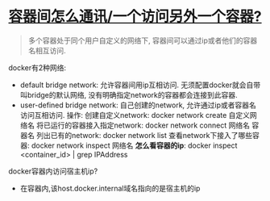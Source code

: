 # [容器间怎么通讯/一个访问另外一个容器?](https://www.tutorialworks.com/container-networking/)
> 多个容器处于同个用户自定义的网络下, 容器间可以通过ip或者他们的容器名相互访问.

docker有2种网络: 
- default bridge network: 允许容器间用ip互相访问. 无须配置docker就会自带叫bridge的默认网络, 没有明确指定network的容器都会连接到此容器.
- user-defined bridge network: 自己创建的network, 允许通过ip或者容器名访问互相访问.
操作:
创建自定义network: docker network create 自定义网络名
将已运行的容器接入指定network: docker network connect 网络名 容器名
列出已有的network: docker network list
查看network下接入了哪些容器: docker network inspect 网络名
**怎么看容器的ip**: docker inspect <container_id> | grep IPAddress

docker容器内访问宿主机ip?
- 在容器内,该host.docker.internal域名指向的是宿主机的ip